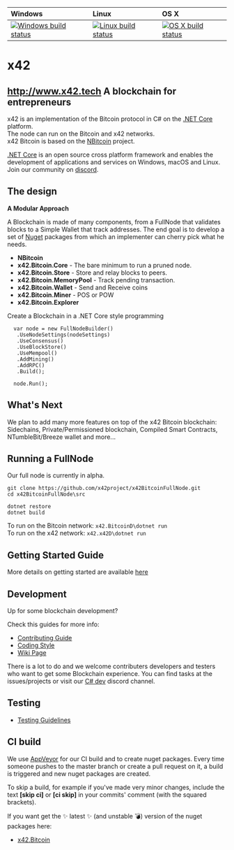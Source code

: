 | Windows | Linux | OS X
| :---- | :------ | :---- |
[![Windows build status][1]][2] | [![Linux build status][3]][4] | [![OS X build status][5]][6] | 

[1]: https://ci.appveyor.com/api/projects/status/p2yp15nc1w0a3r93/branch/master?svg=true
[2]: https://ci.appveyor.com/project/x42/X42-FullNode
[3]: https://travis-ci.org/x42protocol/X42-FullNode.svg?branch=master
[4]: https://travis-ci.org/x42protocol/X42-FullNode
[5]: https://travis-ci.org/x42protocol/X42-FullNode.svg?branch=master
[6]: https://travis-ci.org/x42protocol/X42-FullNode


x42
===============

http://www.x42.tech
A blockchain for entrepreneurs
----------------------------

x42 is an implementation of the Bitcoin protocol in C# on the [.NET Core](https://dotnet.github.io/) platform.  
The node can run on the Bitcoin and x42 networks.  
x42 Bitcoin is based on the [NBitcoin](https://github.com/MetacoSA/NBitcoin) project.  
 

[.NET Core](https://dotnet.github.io/) is an open source cross platform framework and enables the development of applications and services on Windows, macOS and Linux.  
Join our community on [discord](https://discord.gg/tdN4ue6).  

The design
----------

**A Modular Approach**

A Blockchain is made of many components, from a FullNode that validates blocks to a Simple Wallet that track addresses.
The end goal is to develop a set of [Nuget](https://en.wikipedia.org/wiki/NuGet) packages from which an implementer can cherry pick what he needs.

* **NBitcoin**
* **x42.Bitcoin.Core**  - The bare minimum to run a pruned node.
* **x42.Bitcoin.Store** - Store and relay blocks to peers.
* **x42.Bitcoin.MemoryPool** - Track pending transaction.
* **x42.Bitcoin.Wallet** - Send and Receive coins
* **x42.Bitcoin.Miner** - POS or POW
* **x42.Bitcoin.Explorer**


Create a Blockchain in a .NET Core style programming
```
  var node = new FullNodeBuilder()
   .UseNodeSettings(nodeSettings)
   .UseConsensus()
   .UseBlockStore()
   .UseMempool()
   .AddMining()
   .AddRPC()
   .Build();

  node.Run();
```

What's Next
----------

We plan to add many more features on top of the x42 Bitcoin blockchain:
Sidechains, Private/Permissioned blockchain, Compiled Smart Contracts, NTumbleBit/Breeze wallet and more...

Running a FullNode
------------------

Our full node is currently in alpha.  

```
git clone https://github.com/x42project/x42BitcoinFullNode.git  
cd x42BitcoinFullNode\src

dotnet restore
dotnet build

```

To run on the Bitcoin network: ``` x42.BitcoinD\dotnet run ```  
To run on the x42 network: ``` x42.x42D\dotnet run ```  

Getting Started Guide
-----------
More details on getting started are available [here](https://github.com/x42project/x42BitcoinFullNode/blob/master/Documentation/getting-started.md)

Development
-----------
Up for some blockchain development?

Check this guides for more info:
* [Contributing Guide](Documentation/contributing.md)
* [Coding Style](Documentation/coding-style.md)
* [Wiki Page](https://x42platform.atlassian.net/wiki/spaces/WIKI/overview)

There is a lot to do and we welcome contributers developers and testers who want to get some Blockchain experience.
You can find tasks at the issues/projects or visit our [C# dev](URL) discord channel.

Testing
-------
* [Testing Guidelines](Documentation/testing-guidelines.md)

CI build
-----------

We use [AppVeyor](https://www.appveyor.com/) for our CI build and to create nuget packages.
Every time someone pushes to the master branch or create a pull request on it, a build is triggered and new nuget packages are created.

To skip a build, for example if you've made very minor changes, include the text **[skip ci]** or **[ci skip]** in your commits' comment (with the squared brackets).

If you want get the :sparkles: latest :sparkles: (and unstable :bomb:) version of the nuget packages here: 
* [x42.Bitcoin](https://ci.appveyor.com/api/projects/x42/x42bitcoinfullnode/artifacts/nuget/x42.Bitcoin.1.0.7-alpha.nupkg?job=Configuration%3A%20Release)



